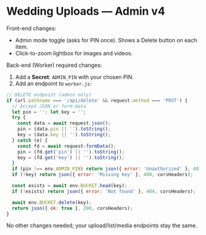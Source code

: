 # Wedding Uploads — Admin v4
Front-end changes:
- Admin mode toggle (asks for PIN once). Shows a Delete button on each item.
- Click-to-zoom lightbox for images and videos.

Back-end (Worker) required changes:
1) Add a **Secret**: `ADMIN_PIN` with your chosen PIN.
2) Add an endpoint to `worker.js`:

```js
// DELETE endpoint (admin only)
if (url.pathname === '/api/delete' && request.method === 'POST') {
  // Accept JSON or form-data
  let pin = ''; let key = '';
  try {
    const data = await request.json();
    pin = (data.pin || '').toString();
    key = (data.key || '').toString();
  } catch (e) {
    const fd = await request.formData();
    pin = (fd.get('pin') || '').toString();
    key = (fd.get('key') || '').toString();
  }
  if (pin !== env.ADMIN_PIN) return json({ error: 'Unauthorized' }, 401, corsHeaders);
  if (!key) return json({ error: 'Missing key' }, 400, corsHeaders);

  const exists = await env.BUCKET.head(key);
  if (!exists) return json({ error: 'Not found' }, 404, corsHeaders);

  await env.BUCKET.delete(key);
  return json({ ok: true }, 200, corsHeaders);
}
```

No other changes needed; your upload/list/media endpoints stay the same.
